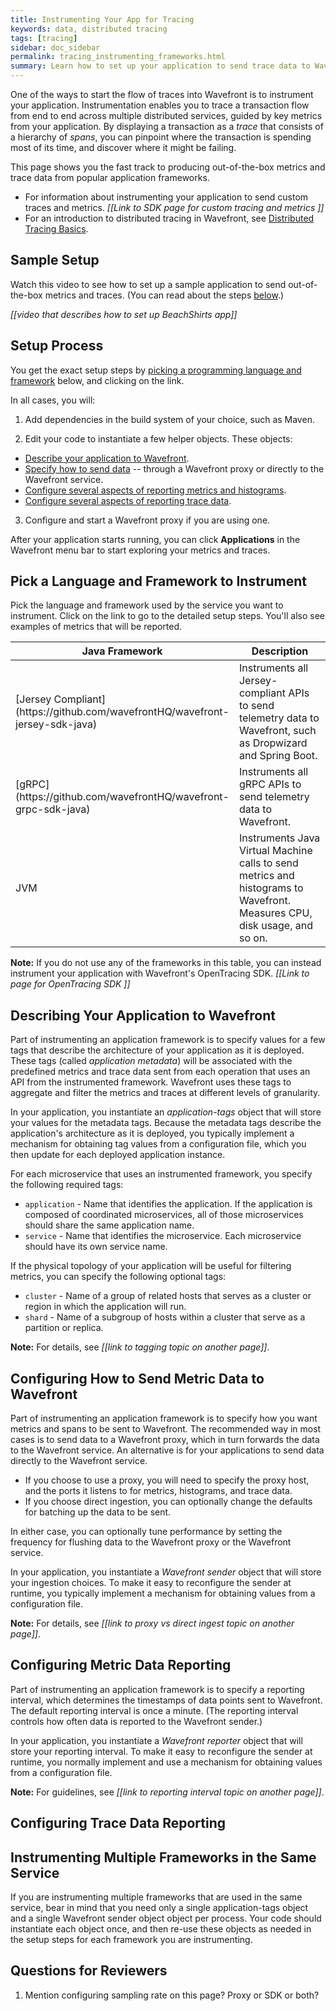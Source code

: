 ```yaml
---
title: Instrumenting Your App for Tracing
keywords: data, distributed tracing
tags: [tracing]
sidebar: doc_sidebar
permalink: tracing_instrumenting_frameworks.html
summary: Learn how to set up your application to send trace data to Wavefront.
---
```


One of the ways to start the flow of traces into Wavefront is to instrument your application. Instrumentation enables you to trace a transaction flow from end to end across multiple distributed services, guided by key metrics from your application. By displaying a transaction as a _trace_ that consists of a hierarchy of _spans_, you can pinpoint where the transaction is spending most of its time, and discover where it might be failing.

This page shows you the fast track to producing out-of-the-box metrics and trace data from popular application frameworks. 
* For information about instrumenting your application to send custom traces and metrics. _[[Link to SDK page for custom tracing and metrics ]]_
* For an introduction to distributed tracing in Wavefront, see [Distributed Tracing Basics](tracing_basics.html).


## Sample Setup

Watch this video to see how to set up a sample application to send out-of-the-box metrics and traces. (You can read about the steps [below](#setup-process).)

_[[video that describes how to set up BeachShirts app]]_

## Setup Process 

You get the exact setup steps by [picking a programming language and framework](#pick-a-language-and-framework-to-instrument) below, and clicking on the link. 

In all cases, you will:
 
1. Add dependencies in the build system of your choice, such as Maven. 

2. Edit your code to instantiate a few helper objects. These objects:
  * [Describe your application to Wavefront](#describing-your-application-to-wavefront). 
  * [Specify how to send data](#configuring-how-to-send-data-to-wavefront) -- through a Wavefront proxy or directly to the Wavefront service.
  * [Configure several aspects of reporting metrics and histograms](#configuring-metric-data-reporting). 
  * [Configure several aspects of reporting trace data](#configuring-trace-data-reporting).

3. Configure and start a Wavefront proxy if you are using one. 

After your application starts running, you can click **Applications** in the Wavefront menu bar to start exploring your metrics and traces.


## Pick a Language and Framework to Instrument 

Pick the language and framework used by the service you want to instrument. Click on the link to go to the detailed setup steps. You'll also see examples of metrics that will be reported.

<table width="100%">
<colgroup>
<col width="20%" />
<col width="80%" />
</colgroup>
<tbody>
<thead>
<tr><th>Java Framework</th><th>Description</th></tr>
</thead>
<tr><td markdown="span">[Jersey Compliant](https://github.com/wavefrontHQ/wavefront-jersey-sdk-java)</td>
<td>Instruments all Jersey-compliant APIs to send telemetry data to Wavefront, such as Dropwizard and Spring Boot.</td></tr>
<tr><td markdown="span">[gRPC](https://github.com/wavefrontHQ/wavefront-grpc-sdk-java)</td>
<td>Instruments all gRPC APIs to send telemetry data to Wavefront.</td></tr>
<tr><td markdown="span">JVM</td>
<td>Instruments Java Virtual Machine calls to send metrics and histograms to Wavefront. Measures CPU, disk usage, and so on.</td></tr>
</tbody>
</table>

<!--- 
<table width="100%">
<colgroup>
<col width="20%" />
<col width="80%" />
</colgroup>
<tbody>
<thead>
<tr><th>C#/.NET Framework</th><th>Description</th></tr>
</thead>
<tr><td markdown="span"> TBD </td>
<td>TBD</td></tr>
<tr><td markdown="span">TBD</td>
<td>TBD</td></tr>
</tbody>
</table>
--->

**Note:** If you do not use any of the frameworks in this table, you can instead instrument your application with Wavefront's OpenTracing SDK. _[[Link to page for OpenTracing SDK ]]_

## Describing Your Application to Wavefront

Part of instrumenting an application framework is to specify values for a few tags that describe the architecture of your application as it is deployed. These tags (called _application metadata_) will be associated with the predefined metrics and trace data sent from each operation that uses an API from the instrumented framework. Wavefront uses these tags to aggregate and filter the metrics and traces at different levels of granularity.

In your application, you instantiate an _application-tags_ object that will store your values for the metadata tags.
Because the metadata tags describe the application's architecture as it is deployed, you typically implement a mechanism for obtaining tag values from a configuration file, which you then update for each deployed application instance.

For each microservice that uses an instrumented framework, you specify the following required tags:
* `application` - Name that identifies the application. If the application is composed of coordinated microservices, all of those microservices should share the same application name.
* `service` - Name that identifies the microservice. Each microservice should have its own service name.

If the physical topology of your application will be useful for filtering metrics, you can specify the following optional tags:
* `cluster` - Name of a group of related hosts that serves as a cluster or region in which the application will run. 
* `shard` - Name of a subgroup of hosts within a cluster that serve as a partition or replica.

**Note:** For details, see _[[link to tagging topic on another page]]_.

## Configuring How to Send Metric Data to Wavefront

Part of instrumenting an application framework is to specify how you want metrics and spans to be sent to Wavefront. The recommended way in most cases is to send data to a Wavefront proxy, which in turn forwards the data to the Wavefront service. An alternative is for your applications to send data directly to the Wavefront service.

* If you choose to use a proxy, you will need to specify the proxy host, and the ports it listens to for metrics, histograms, and trace data. 
* If you choose direct ingestion, you can optionally change the defaults for batching up the data to be sent. 

In either case, you can optionally tune performance by setting the frequency for flushing data to the Wavefront proxy or the Wavefront service.

In your application, you instantiate a _Wavefront sender_ object that will store your ingestion choices.
To make it easy to reconfigure the sender at runtime, you typically implement a mechanism for obtaining values from a configuration file.


**Note:** For details, see _[[link to proxy vs direct ingest topic on another page]]_.

## Configuring Metric Data Reporting
<!--- Mention source here? --->

Part of instrumenting an application framework is to specify a reporting interval, which determines the timestamps of data points sent to Wavefront. The default reporting interval is once a minute. (The reporting interval controls how often data is reported to the Wavefront sender.) 
 
In your application, you instantiate a _Wavefront reporter_ object that will store your reporting interval.
To make it easy to reconfigure the sender at runtime, you normally implement and use a mechanism for obtaining values from a configuration file.

**Note:** For guidelines, see _[[link to reporting interval topic on another page]]_.

## Configuring Trace Data Reporting


## Instrumenting Multiple Frameworks in the Same Service 

If you are instrumenting multiple frameworks that are used in the same service, bear in mind that you need only a single application-tags object and a single Wavefront sender object object per process. Your code should instantiate each object once, and then re-use these objects as needed in the setup steps for each framework you are instrumenting.

## Questions for Reviewers

1. Mention configuring sampling rate on this page? Proxy or SDK or both?
